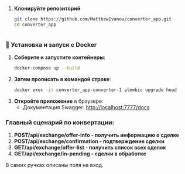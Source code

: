 
1. **Клонируйте репозиторий**
   ```bash
   git clone https://github.com/MatthewIvanov/converter_app.git
   cd converter_app



### 🔧 Установка и запуск с Docker



1. **Соберите и запустите контейнеры**:
    ```bash
    docker-compose up --build
    ```
2. **Затем прописать в командой строке**:
    ```bash
    docker exec -it converter_app-converter-1 alembic upgrade head
    ```
3. **Откройте приложение** в браузере:
    - Документация Swagger: [http://localhost:7777/docs](http://localhost:7777/docs)


### Главный сценарий по конвертации:
1. **POST/api/exchange/offer-info - получить информацию о сделке** 
2. **POST/api/exchange/confirmation - подтверждение сделки**
3. **GET/api/exchange/offer-list - получить список всех сделок**
4. **GET/api/exchange/in-pending - сделки в обработке**

В самих ручках описаны поля на вход.
